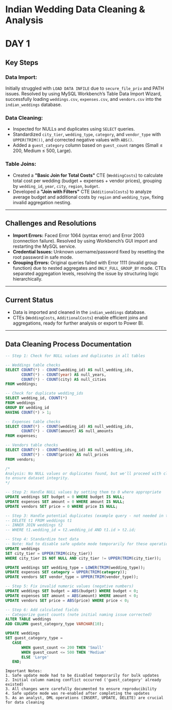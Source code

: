 # Indian Wedding Data Cleaning & Analysis
# DAY 1

## Key Steps

### Data Import:
Initially struggled with `LOAD DATA INFILE` due to `secure_file_priv` and PATH issues. Resolved by using MySQL Workbench’s Table Data Import Wizard, successfully loading `weddings.csv`, `expenses.csv`, and `vendors.csv` into the `indian_weddings` database.

### Data Cleaning:
- Inspected for NULLs and duplicates using `SELECT` queries.
- Standardized `city_tier`, `wedding_type`, `category`, and `vendor_type` with `UPPER(TRIM())`, and corrected negative values with `ABS()`.
- Added a `guest_category` column based on `guest_count` ranges (Small ≤ 200, Medium ≤ 500, Large).

### Table Joins:
- Created a **"Basic Join for Total Costs"** CTE (`WeddingCosts`) to calculate total cost per wedding (budget + expenses + vendor prices), grouping by `wedding_id`, `year`, `city`, `region`, `budget`.
- Developed a **"Join with Filters"** CTE (`AdditionalCosts`) to analyze average budget and additional costs by `region` and `wedding_type`, fixing invalid aggregation nesting.

---

## Challenges and Resolutions

- **Import Errors:** Faced Error 1064 (syntax error) and Error 2003 (connection failure). Resolved by using Workbench’s GUI import and restarting the MySQL service.
- **Credential Issues:** Unknown username/password fixed by resetting the root password in safe mode.
- **Grouping Errors:** Original queries failed with Error 1111 (invalid group function) due to nested aggregates and `ONLY_FULL_GROUP_BY` mode. CTEs separated aggregation levels, resolving the issue by structuring logic hierarchically.

---

## Current Status

- Data is imported and cleaned in the `indian_weddings` database.
- CTEs (`WeddingCosts`, `AdditionalCosts`) enable efficient joins and aggregations, ready for further analysis or export to Power BI.

---

## Data Cleaning Process Documentation

```sql
-- Step 1: Check for NULL values and duplicates in all tables

-- Weddings table checks
SELECT COUNT(*) - COUNT(wedding_id) AS null_wedding_ids, 
       COUNT(*) - COUNT(year) AS null_years, 
       COUNT(*) - COUNT(city) AS null_cities
FROM weddings;

-- Check for duplicate wedding_ids
SELECT wedding_id, COUNT(*) 
FROM weddings 
GROUP BY wedding_id 
HAVING COUNT(*) > 1;

-- Expenses table checks
SELECT COUNT(*) - COUNT(wedding_id) AS null_wedding_ids, 
       COUNT(*) - COUNT(amount) AS null_amounts
FROM expenses;

-- Vendors table checks
SELECT COUNT(*) - COUNT(wedding_id) AS null_wedding_ids, 
       COUNT(*) - COUNT(price) AS null_prices
FROM vendors;

/* 
Analysis: No NULL values or duplicates found, but we'll proceed with cleaning
to ensure dataset integrity.
*/

-- Step 2: Handle NULL values by setting them to 0 where appropriate
UPDATE weddings SET budget = 0 WHERE budget IS NULL;
UPDATE expenses SET amount = 0 WHERE amount IS NULL;
UPDATE vendors SET price = 0 WHERE price IS NULL;

-- Step 3: Handle potential duplicates (example query - not needed in this case)
-- DELETE t1 FROM weddings t1
-- INNER JOIN weddings t2 
-- WHERE t1.wedding_id = t2.wedding_id AND t1.id > t2.id;

-- Step 4: Standardize text data
-- Note: Had to disable safe update mode temporarily for these operations
UPDATE weddings 
SET city_tier = UPPER(TRIM(city_tier))
WHERE city_tier IS NOT NULL AND city_tier != UPPER(TRIM(city_tier));

UPDATE weddings SET wedding_type = LOWER(TRIM(wedding_type));
UPDATE expenses SET category = UPPER(TRIM(category));
UPDATE vendors SET vendor_type = UPPER(TRIM(vendor_type));

-- Step 5: Fix invalid numeric values (negative numbers)
UPDATE weddings SET budget = ABS(budget) WHERE budget < 0;
UPDATE expenses SET amount = ABS(amount) WHERE amount < 0;
UPDATE vendors SET price = ABS(price) WHERE price < 0;

-- Step 6: Add calculated fields
-- Categorize guest counts (note initial naming issue corrected)
ALTER TABLE weddings
ADD COLUMN guest_category_type VARCHAR(10);

UPDATE weddings
SET guest_category_type = 
   CASE 
       WHEN guest_count <= 200 THEN 'Small'
       WHEN guest_count <= 500 THEN 'Medium'
       ELSE 'Large'
   END;
```

```text
Important Notes:
1. Safe update mode had to be disabled temporarily for bulk updates
2. Initial column naming conflict occurred ('guest_category' already existed)
3. All changes were carefully documented to ensure reproducibility
4. Safe update mode was re-enabled after completing the updates
5. As an analyst, DML operations (INSERT, UPDATE, DELETE) are crucial for data cleaning
```
